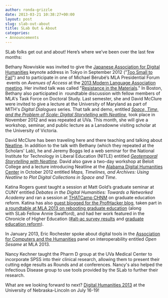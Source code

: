 ```yaml
---
author: ronda-grizzle
date: 2013-03-21 10:38:27+00:00
layout: post
slug: slab-out-about
title: SLab Out & About
categories:
- Announcements
---
```


SLab folks get out and about! Here’s where we’ve been over the last few months:

Bethany Nowviskie was invited to give the [Japanese Association for Digital Humanities](http://www.jadh.org/jadh2012) keynote address in Tokyo in September 2012 ("[Too Small to Fail](http://nowviskie.org/2012/too-small-to-fail/)") and to participate in one of Michael Bérubé’s MLA Presidential Forum  events on _Avenues of Access_ at the [2013 Modern Language Association meeting](http://www.mla.org/convention). Her invited talk was called "[Resistance in the Materials](http://nowviskie.org/2013/resistance-in-the-materials/)." In Boston, Bethany also participated in  roundtable discussion with fellow members of MLA's Task Force on Doctoral Study. Last semester, she and David McClure were invited to give a lecture at the University of Maryland as part of MITH's _Digital Dialogues_ series. That talk and demo, entitled [_Space, Time, and the Problem of Scale: Digital Storytelling with Neatline_](http://mith.umd.edu/podcasts/bethany-nowviskie-and-david-mcclure-space-time-and-the-problem-of-scale-digital-storytelling-with-neatline/), took place in November 2012 and was repeated at UVa. This month, she will give a workshop, seminar, and public lecture as a Lansdowne visiting scholar at the University of Victoria.

David McClure has been traveling here and there teaching and talking about [Neatline](http://neatline.org). In addition to the talk with Bethany (which they repeated at the Scholars' Lab), he and Jeremy Boggs led a web seminar for the National Institute for Technology in Liberal Education (NITLE) entitled [_Geotemporal Storytelling with Neatline_](http://www.nitle.org/live/events/147-geotemporal-storytelling-with-neatline). David also gave a two-day workshop at Beloit College and a lecture introducing Neatline at the [Alabama Digital Humanities Center](http://www.lib.ua.edu/digitalhumanities) in October 2012 entitled _Maps, Timelines, and Archives: Using Neatline to Plot Digital Collections in Space and Time_.

Katina Rogers guest taught a session at Matt Gold’s graduate seminar at CUNY entitled _Debates in the Digital Humanities: Towards a Networked Academy_ and ran a session at [THATCamp CHNM](http://chnm2012.thatcamp.org/) on graduate education reform. Katina has also [guest blogged for the ProfHacker blog](http://chronicle.com/blogs/profhacker/graduate-education-reform/45043), taken part in [a roundtable at MLA 2013 on rebooting graduate education](http://katinarogers.com/2013/01/06/rebooting-graduate-training-mla/) (along with SLab Fellow Annie Swafford), and had her work featured in the Chronicle of Higher Education ([#alt-ac survey results](http://chronicle.com/article/In-Search-of-Hard-Data-on/134030/) and [graduate education reform](http://chronicle.com/blogs/conversation/2013/01/07/rebooting-graduate-education-in-the-humanities/)).

In January 2013, Eric Rochester spoke about digital tools in the [Association for Computers and the Humanities](http://ach.org) panel on interoperability entitled _Open Sesame_ at MLA 2013.

Nancy Kechner taught the Pharm D group at the UVa Medical Center to incorporate SPSS into their clinical research, allowing them to present their cutting edge results as Rounds and at conferences. Nancy's also helped the Infectious Disease group to use tools provided by the SLab to further their research.

What are we looking forward to next? [Digital Humanities 2013](dh2013.unl.edu) at the University of Nebraska-Lincoln on July 16-19!
